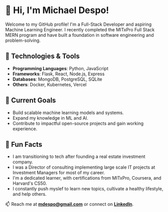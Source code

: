 # 👋 Hi, I'm Michael Despo!

Welcome to my GitHub profile! I'm a Full-Stack Developer and aspiring Machine Learning Engineer. I recently completed the MITxPro Full Stack MERN program and have built a foundation in software engineering and problem-solving.

## 🔧 Technologies & Tools
- **Programming Languages**: Python, JavaScript
- **Frameworks**: Flask, React, Node.js, Express
- **Databases**: MongoDB, PostgreSQL, SQLite
- **Others**: Docker, Kubernetes, Vercel

## 🚀 Current Goals
- Build scalable machine learning models and systems.
- Expand my knowledge in ML and AI.
- Contribute to impactful open-source projects and gain working experience.

## 🌟 Fun Facts
- I am transitioning to tech after founding a real estate investment company.
- I was a Director of consulting implementing large scale IT projects at Investment Managers for most of my career.
- I'm a dedicated learner, with certifications from MITxPro, Coursera, and Harvard's CS50.
- I constantly push myslef to learn new topics, cultivate a healthy lifestyle, and help others.  

📫 Reach me at **[mdespo@gmail.com](mailto:mdespo@gmail.com)** or connect on **[LinkedIn](https://www.linkedin.com/in/michaeldespo/)**.
